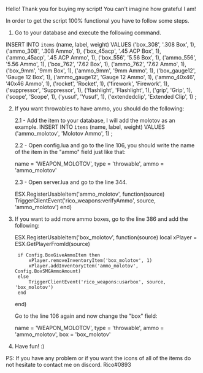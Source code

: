 Hello! Thank you for buying my script! You can't imagine how grateful I am!

In order to get the script 100% functional you have to follow some steps.

1. Go to your database and execute the following command.

INSERT INTO `items` (name, label, weight) VALUES
	('box_308', '.308 Box', 1),
	('ammo_308', '.308 Ammo', 1),
	('box_45acp', '.45 ACP Box', 1),
	('ammo_45acp', '.45 ACP Ammo', 1),
	('box_556', '5.56 Box', 1),
	('ammo_556', '5.56 Ammo', 1),
	('box_762', '7.62 Box', 1),
	('ammo_762', '7.62 Ammo', 1),
	('box_9mm', '9mm Box', 1),
	('ammo_9mm', '9mm Ammo', 1),
	('box_gauge12', 'Gauge 12 Box', 1),
	('ammo_gauge12', 'Gauge 12 Ammo', 1),
	('ammo_40x46', '40x46 Ammo', 1),
	('rocket', 'Rocket', 1),
	('firework', 'Firework', 1),
	('suppressor', 'Suppressor', 1),
	('flashlight', 'Flashlight', 1),
	('grip', 'Grip', 1),
	('scope', 'Scope', 1),
	('yusuf', 'Yusuf', 1),
	('extendedclip', 'Extended Clip', 1)
;

2. If you want throwables to have ammo, you should do the following: 

	2.1 - Add the item to your database, I will add the molotov as an example.
	INSERT INTO `items` (name, label, weight) VALUES
		('ammo_molotov', 'Molotov Ammo', 1)
	;

	2.2 - Open config.lua and go to the line 106, you should write the name of the item in the "ammo" field just like that:

	name = 'WEAPON_MOLOTOV', type = 'throwable', ammo = 'ammo_molotov'

	2.3 - Open server.lua and go to the line 344.

	ESX.RegisterUsableItem('ammo_molotov', function(source)
    	TriggerClientEvent('rico_weapons:verifyAmmo', source, 'ammo_molotov')
	end)

3. If you want to add more ammo boxes, go to the line 386 and add the following:

	ESX.RegisterUsableItem('box_molotov', function(source)
	    local xPlayer = ESX.GetPlayerFromId(source)
	    
	    if Config.BoxGiveAmmoItem then
	        xPlayer.removeInventoryItem('box_molotov', 1)
	        xPlayer.addInventoryItem('ammo_molotov', Config.BoxSMGAmmoAmount)
	    else
	        TriggerClientEvent('rico_weapons:usarbox', source, 'box_molotov')
	    end
	end)

	Go to the line 106 again and now change the "box" field:

	name = 'WEAPON_MOLOTOV', type = 'throwable', ammo = 'ammo_molotov', box = 'box_molotov'

4. Have fun! :)


PS: If you have any problem or if you want the icons of all of the items do not hesitate to contact me on discord. Rico#0893
